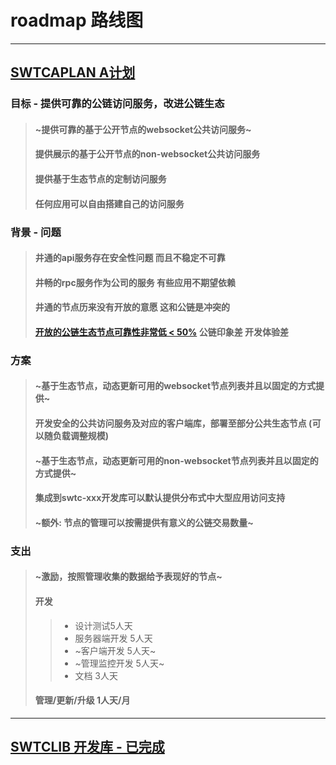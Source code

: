 # roadmap 路线图

---

## [SWTCAPLAN A计划](https://github.com/swtcca/aplan)

### 目标 - 提供可靠的公链访问服务，改进公链生态
> #### ~提供可靠的基于公开节点的websocket公共访问服务~
> #### 提供展示的基于公开节点的non-websocket公共访问服务
> #### 提供基于生态节点的定制访问服务
> #### 任何应用可以自由搭建自己的访问服务

### 背景 - 问题
> #### 井通的api服务存在安全性问题 而且不稳定不可靠
> #### 井畅的rpc服务作为公司的服务 有些应用不期望依赖
> #### 井通的节点历来没有开放的意愿 这和公链是冲突的
> #### [开放的公链生态节点可靠性非常低 < 50%](http://www.swtcdocs.org/zh_CN/latest/wiki/node/) 公链印象差 开发体验差

### 方案
> #### ~基于生态节点，动态更新可用的websocket节点列表并且以固定的方式提供~
> #### 开发安全的公共访问服务及对应的客户端库，部署至部分公共生态节点 (可以随负载调整规模)
> #### ~基于生态节点，动态更新可用的non-websocket节点列表并且以固定的方式提供~
> #### 集成到swtc-xxx开发库可以默认提供分布式中大型应用访问支持
> #### ~额外: 节点的管理可以按需提供有意义的公链交易数量~

### 支出
> #### ~激励，按照管理收集的数据给予表现好的节点~
> #### 开发
> > - 设计测试5人天
> > - 服务器端开发 5人天
> > - ~客户端开发 5人天~
> > - ~管理监控开发 5人天~
> > - 文档 3人天
> #### 管理/更新/升级 1人天/月

---

## [SWTCLIB 开发库 - 已完成](swtclib)

